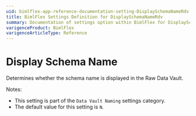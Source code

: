 ```yaml
---
uid: bimlflex-app-reference-documentation-setting-DisplaySchemaNameRdv
title: BimlFlex Settings Definition for DisplaySchemaNameRdv
summary: Documentation of settings option within BimlFlex for DisplaySchemaNameRdv
varigenceProduct: BimlFlex
varigenceArticleType: Reference
---
```


# Display Schema Name

Determines whether the schema name is displayed in the Raw Data Vault.

Notes:

* This setting is part of the `Data Vault Naming` settings category.
* The default value for this setting is `N`.
